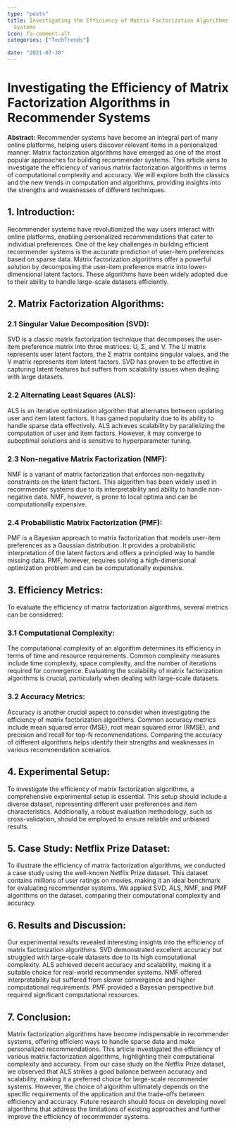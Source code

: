 ```yaml
---
type: "posts"
title: Investigating the Efficiency of Matrix Factorization Algorithms in Recommender
  Systems
icon: fa-comment-alt
categories: ["TechTrends"]

date: "2021-07-30"
---
```




# Investigating the Efficiency of Matrix Factorization Algorithms in Recommender Systems

**Abstract:**
Recommender systems have become an integral part of many online platforms, helping users discover relevant items in a personalized manner. Matrix factorization algorithms have emerged as one of the most popular approaches for building recommender systems. This article aims to investigate the efficiency of various matrix factorization algorithms in terms of computational complexity and accuracy. We will explore both the classics and the new trends in computation and algorithms, providing insights into the strengths and weaknesses of different techniques.

## 1. Introduction:
Recommender systems have revolutionized the way users interact with online platforms, enabling personalized recommendations that cater to individual preferences. One of the key challenges in building efficient recommender systems is the accurate prediction of user-item preferences based on sparse data. Matrix factorization algorithms offer a powerful solution by decomposing the user-item preference matrix into lower-dimensional latent factors. These algorithms have been widely adopted due to their ability to handle large-scale datasets efficiently.

## 2. Matrix Factorization Algorithms:
### 2.1 Singular Value Decomposition (SVD):
SVD is a classic matrix factorization technique that decomposes the user-item preference matrix into three matrices: U, Σ, and V. The U matrix represents user latent factors, the Σ matrix contains singular values, and the V matrix represents item latent factors. SVD has proven to be effective in capturing latent features but suffers from scalability issues when dealing with large datasets.

### 2.2 Alternating Least Squares (ALS):
ALS is an iterative optimization algorithm that alternates between updating user and item latent factors. It has gained popularity due to its ability to handle sparse data effectively. ALS achieves scalability by parallelizing the computation of user and item factors. However, it may converge to suboptimal solutions and is sensitive to hyperparameter tuning.

### 2.3 Non-negative Matrix Factorization (NMF):
NMF is a variant of matrix factorization that enforces non-negativity constraints on the latent factors. This algorithm has been widely used in recommender systems due to its interpretability and ability to handle non-negative data. NMF, however, is prone to local optima and can be computationally expensive.

### 2.4 Probabilistic Matrix Factorization (PMF):
PMF is a Bayesian approach to matrix factorization that models user-item preferences as a Gaussian distribution. It provides a probabilistic interpretation of the latent factors and offers a principled way to handle missing data. PMF, however, requires solving a high-dimensional optimization problem and can be computationally expensive.

## 3. Efficiency Metrics:
To evaluate the efficiency of matrix factorization algorithms, several metrics can be considered:

### 3.1 Computational Complexity:
The computational complexity of an algorithm determines its efficiency in terms of time and resource requirements. Common complexity measures include time complexity, space complexity, and the number of iterations required for convergence. Evaluating the scalability of matrix factorization algorithms is crucial, particularly when dealing with large-scale datasets.

### 3.2 Accuracy Metrics:
Accuracy is another crucial aspect to consider when investigating the efficiency of matrix factorization algorithms. Common accuracy metrics include mean squared error (MSE), root mean squared error (RMSE), and precision and recall for top-N recommendations. Comparing the accuracy of different algorithms helps identify their strengths and weaknesses in various recommendation scenarios.

## 4. Experimental Setup:
To investigate the efficiency of matrix factorization algorithms, a comprehensive experimental setup is essential. This setup should include a diverse dataset, representing different user preferences and item characteristics. Additionally, a robust evaluation methodology, such as cross-validation, should be employed to ensure reliable and unbiased results.

## 5. Case Study: Netflix Prize Dataset:
To illustrate the efficiency of matrix factorization algorithms, we conducted a case study using the well-known Netflix Prize dataset. This dataset contains millions of user ratings on movies, making it an ideal benchmark for evaluating recommender systems. We applied SVD, ALS, NMF, and PMF algorithms on the dataset, comparing their computational complexity and accuracy.

## 6. Results and Discussion:
Our experimental results revealed interesting insights into the efficiency of matrix factorization algorithms. SVD demonstrated excellent accuracy but struggled with large-scale datasets due to its high computational complexity. ALS achieved decent accuracy and scalability, making it a suitable choice for real-world recommender systems. NMF offered interpretability but suffered from slower convergence and higher computational requirements. PMF provided a Bayesian perspective but required significant computational resources.

## 7. Conclusion:
Matrix factorization algorithms have become indispensable in recommender systems, offering efficient ways to handle sparse data and make personalized recommendations. This article investigated the efficiency of various matrix factorization algorithms, highlighting their computational complexity and accuracy. From our case study on the Netflix Prize dataset, we observed that ALS strikes a good balance between accuracy and scalability, making it a preferred choice for large-scale recommender systems. However, the choice of algorithm ultimately depends on the specific requirements of the application and the trade-offs between efficiency and accuracy. Future research should focus on developing novel algorithms that address the limitations of existing approaches and further improve the efficiency of recommender systems.